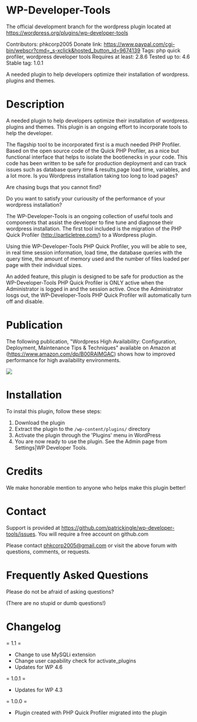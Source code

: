 # WP-Developer-Tools 
The official development branch for the wordpress plugin located at https://wordpress.org/plugins/wp-developer-tools

Contributors: phkcorp2005
Donate link: https://www.paypal.com/cgi-bin/webscr?cmd=_s-xclick&hosted_button_id=9674139
Tags: php quick profiler, wordpress developer tools
Requires at least: 2.8.6
Tested up to: 4.6
Stable tag: 1.0.1

A needed plugin to help developers optimize their installation of wordpress. plugins and themes.

# Description 

A needed plugin to help developers optimize their installation of wordpress. plugins and themes.
This plugin is an ongoing effort to incorporate tools to help the developer. 

The flagship tool to be incorporated first is a much needed PHP Profiler. Based on the open source code of the Quick PHP Profiler, as a nice but functional interface that helps to isolate the bootlenecks in your code. This code has been written to be safe for production deployment and can track issues such as database query time & results,page load time, variables, and a lot more. 
Is you Wordpress installation taking too long to load pages?

Are chasing bugs that you cannot find?

Do you want to satisfy your curiousity of the performance of your wordpress installation?

The WP-Developer-Tools is an ongoing collection of useful tools and components that assist the developer to fine tune and diagnose their wordpress installation. The first tool included is the migration of the PHP Quick Profiler (http://particletree.com/) to a Wordpress plugin.

Using thie WP-Developer-Tools PHP Quick Profiler, you will be able to see, in real time session information, load time, the database queries with the query time, the amount of memory used and the number of files loaded per page with their individual sizes.

An added feature, this plugin is designed to be safe for production as the WP-Developer-Tools PHP Quick Profiler is ONLY active when the Administrator is logged in and the session active. Once the Administrator losgs out, the WP-Developer-Tools PHP Quick Profiler will automatically turn off and disable.

# Publication

The following publication, "Wordpress High Availability: Configuration, Deployment, Maintenance Tips & Techniques" available on
Amazon at (https://www.amazon.com/dp/B00RAIMGAC) shows how to improved performance for high availability environments.

<img src="https://images-na.ssl-images-amazon.com/images/I/51NqitVDtOL.jpg">

# Installation 

To instal this plugin, follow these steps:

1. Download the plugin
2. Extract the plugin to the `/wp-content/plugins/` directory
3. Activate the plugin through the 'Plugins' menu in WordPress
4. You are now ready to use the plugin. See the Admin page from Settings|WP Developer Tools.

# Credits 

We make honorable mention to anyone who helps make this plugin better!

# Contact 

Support is provided at https://github.com/patrickingle/wp-developer-tools/issues. You will require a free account on github.com

Please contact phkcorp2005@gmail.com or visit the above forum with questions, comments, or requests.

# Frequently Asked Questions 

Please do not be afraid of asking questions?<br>

(There are no stupid or dumb questions!)


# Changelog 
= 1.1 =
* Change to use MySQLi extension
* Change user capability check for activate_plugins
* Updates for WP 4.6

= 1.0.1 =
* Updates for WP 4.3

= 1.0.0 =
* Plugin created with PHP Quick Profiler migrated into the plugin
